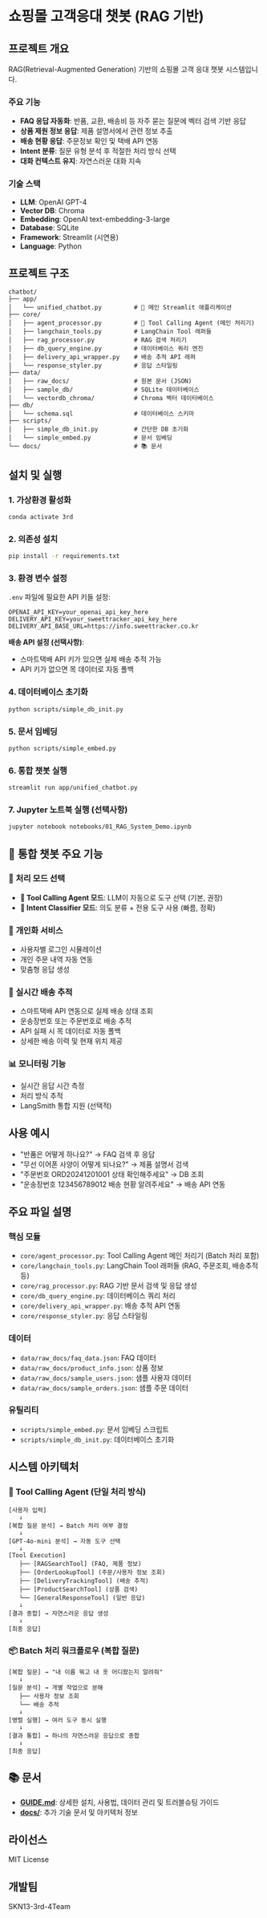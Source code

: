 # 쇼핑몰 고객응대 챗봇 (RAG 기반)

## 프로젝트 개요
RAG(Retrieval-Augmented Generation) 기반의 쇼핑몰 고객 응대 챗봇 시스템입니다.

### 주요 기능
- **FAQ 응답 자동화**: 반품, 교환, 배송비 등 자주 묻는 질문에 벡터 검색 기반 응답
- **상품 제원 정보 응답**: 제품 설명서에서 관련 정보 추출
- **배송 현황 응답**: 주문정보 확인 및 택배 API 연동
- **Intent 분류**: 질문 유형 분석 후 적절한 처리 방식 선택
- **대화 컨텍스트 유지**: 자연스러운 대화 지속

### 기술 스택
- **LLM**: OpenAI GPT-4
- **Vector DB**: Chroma
- **Embedding**: OpenAI text-embedding-3-large
- **Database**: SQLite
- **Framework**: Streamlit (시연용)
- **Language**: Python

## 프로젝트 구조
```
chatbot/
├── app/
│   └── unified_chatbot.py         # 🎯 메인 Streamlit 애플리케이션
├── core/
│   ├── agent_processor.py         # 🚀 Tool Calling Agent (메인 처리기)
│   ├── langchain_tools.py         # LangChain Tool 래퍼들
│   ├── rag_processor.py           # RAG 검색 처리기
│   ├── db_query_engine.py         # 데이터베이스 쿼리 엔진
│   ├── delivery_api_wrapper.py    # 배송 추적 API 래퍼
│   └── response_styler.py         # 응답 스타일링
├── data/
│   ├── raw_docs/                  # 원본 문서 (JSON)
│   ├── sample_db/                 # SQLite 데이터베이스
│   └── vectordb_chroma/           # Chroma 벡터 데이터베이스
├── db/
│   └── schema.sql                 # 데이터베이스 스키마
├── scripts/
│   ├── simple_db_init.py          # 간단한 DB 초기화
│   └── simple_embed.py            # 문서 임베딩
└── docs/                          # 📚 문서
```

## 설치 및 실행

### 1. 가상환경 활성화
```bash
conda activate 3rd
```

### 2. 의존성 설치
```bash
pip install -r requirements.txt
```

### 3. 환경 변수 설정
`.env` 파일에 필요한 API 키들 설정:
```
OPENAI_API_KEY=your_openai_api_key_here
DELIVERY_API_KEY=your_sweettracker_api_key_here
DELIVERY_API_BASE_URL=https://info.sweettracker.co.kr
```

**배송 API 설정 (선택사항)**:
- 스마트택배 API 키가 있으면 실제 배송 추적 가능
- API 키가 없으면 목 데이터로 자동 폴백

### 4. 데이터베이스 초기화
```bash
python scripts/simple_db_init.py
```

### 5. 문서 임베딩
```bash
python scripts/simple_embed.py
```

### 6. 통합 챗봇 실행
```bash
streamlit run app/unified_chatbot.py
```

### 7. Jupyter 노트북 실행 (선택사항)
```bash
jupyter notebook notebooks/01_RAG_System_Demo.ipynb
```

## 🎯 통합 챗봇 주요 기능

### 🔄 **처리 모드 선택**
- **🚀 Tool Calling Agent 모드**: LLM이 자동으로 도구 선택 (기본, 권장)
- **🧠 Intent Classifier 모드**: 의도 분류 + 전용 도구 사용 (빠름, 정확)

### 👤 **개인화 서비스**
- 사용자별 로그인 시뮬레이션
- 개인 주문 내역 자동 연동
- 맞춤형 응답 생성

### 🚚 **실시간 배송 추적**
- 스마트택배 API 연동으로 실제 배송 상태 조회
- 운송장번호 또는 주문번호로 배송 추적
- API 실패 시 목 데이터로 자동 폴백
- 상세한 배송 이력 및 현재 위치 제공

### 📊 **모니터링 기능**
- 실시간 응답 시간 측정
- 처리 방식 추적
- LangSmith 통합 지원 (선택적)

## 사용 예시
- "반품은 어떻게 하나요?" → FAQ 검색 후 응답
- "무선 이어폰 사양이 어떻게 되나요?" → 제품 설명서 검색
- "주문번호 ORD20241201001 상태 확인해주세요" → DB 조회
- "운송장번호 123456789012 배송 현황 알려주세요" → 배송 API 연동

## 주요 파일 설명

### 핵심 모듈
- `core/agent_processor.py`: Tool Calling Agent 메인 처리기 (Batch 처리 포함)
- `core/langchain_tools.py`: LangChain Tool 래퍼들 (RAG, 주문조회, 배송추적 등)
- `core/rag_processor.py`: RAG 기반 문서 검색 및 응답 생성
- `core/db_query_engine.py`: 데이터베이스 쿼리 처리
- `core/delivery_api_wrapper.py`: 배송 추적 API 연동
- `core/response_styler.py`: 응답 스타일링

### 데이터
- `data/raw_docs/faq_data.json`: FAQ 데이터
- `data/raw_docs/product_info.json`: 상품 정보
- `data/raw_docs/sample_users.json`: 샘플 사용자 데이터
- `data/raw_docs/sample_orders.json`: 샘플 주문 데이터

### 유틸리티
- `scripts/simple_embed.py`: 문서 임베딩 스크립트
- `scripts/simple_db_init.py`: 데이터베이스 초기화

## 시스템 아키텍처

### 🚀 Tool Calling Agent (단일 처리 방식)
```
[사용자 입력]
   ↓
[복합 질문 분석] → Batch 처리 여부 결정
   ↓
[GPT-4o-mini 분석] → 자동 도구 선택
   ↓
[Tool Execution]
   ├── [RAGSearchTool] (FAQ, 제품 정보)
   ├── [OrderLookupTool] (주문/사용자 정보 조회)
   ├── [DeliveryTrackingTool] (배송 추적)
   ├── [ProductSearchTool] (상품 검색)
   └── [GeneralResponseTool] (일반 응답)
   ↓
[결과 종합] → 자연스러운 응답 생성
   ↓
[최종 응답]
```

### 📦 Batch 처리 워크플로우 (복합 질문)
```
[복합 질문] → "내 이름 뭐고 내 옷 어디왔는지 알려줘"
   ↓
[질문 분석] → 개별 작업으로 분해
   ├── 사용자 정보 조회
   └── 배송 추적
   ↓
[병렬 실행] → 여러 도구 동시 실행
   ↓
[결과 통합] → 하나의 자연스러운 응답으로 종합
   ↓
[최종 응답]
```

## 📚 문서

- **[GUIDE.md](GUIDE.md)**: 상세한 설치, 사용법, 데이터 관리 및 트러블슈팅 가이드
- **[docs/](docs/)**: 추가 기술 문서 및 아키텍처 정보

## 라이선스
MIT License

## 개발팀
SKN13-3rd-4Team
